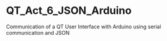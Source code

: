# QT_Act_6_JSON_Arduino
Communication of a QT User Interface with Arduino using serial communication and JSON
